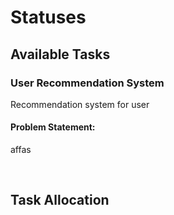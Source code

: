 # Statuses

## **Available Tasks**

### User Recommendation System

Recommendation system for user

#### Problem Statement: 

affas


<br>


## **Task Allocation**



